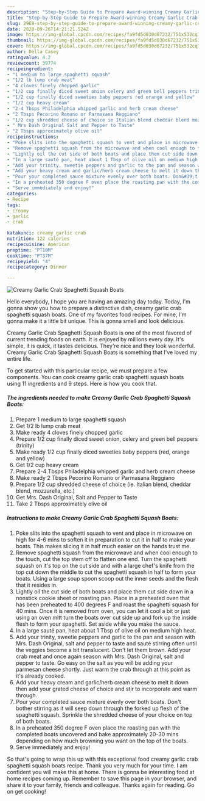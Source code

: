 ```yaml
---
description: "Step-by-Step Guide to Prepare Award-winning Creamy Garlic Crab Spaghetti Squash Boats"
title: "Step-by-Step Guide to Prepare Award-winning Creamy Garlic Crab Spaghetti Squash Boats"
slug: 2969-step-by-step-guide-to-prepare-award-winning-creamy-garlic-crab-spaghetti-squash-boats
date: 2020-09-26T14:21:21.524Z
image: https://img-global.cpcdn.com/recipes/fa9fd5d030d67232/751x532cq70/creamy-garlic-crab-spaghetti-squash-boats-recipe-main-photo.jpg
thumbnail: https://img-global.cpcdn.com/recipes/fa9fd5d030d67232/751x532cq70/creamy-garlic-crab-spaghetti-squash-boats-recipe-main-photo.jpg
cover: https://img-global.cpcdn.com/recipes/fa9fd5d030d67232/751x532cq70/creamy-garlic-crab-spaghetti-squash-boats-recipe-main-photo.jpg
author: Della Casey
ratingvalue: 4.2
reviewcount: 39774
recipeingredient:
- "1 medium to large spaghetti squash"
- "1/2 lb lump crab meat"
- "4 cloves finely chopped garlic"
- "1/2 cup finally diced sweet onion celery and green bell peppers trinity"
- "1/2 cup finally diced sweeties baby peppers red orange and yellow"
- "1/2 cup heavy cream"
- "2-4 Tbsps Philadelphia whipped garlic and herb cream cheese"
- "2 Tbsps Pecorino Romano or Parmasana Reggiano"
- "1/2 cup shredded cheese of choice ie Italian blend cheddar blend mozzarella etc"
- " Mrs Dash Original Salt and Pepper to Taste"
- "2 Tbsps approximately olive oil"
recipeinstructions:
- "Poke slits into the spaghetti squash to vent and place in microwave on high for 4-6 mins to soften it in preparation to cut it in half to make your boats. This makes slicing it in half much easier on the hands trust me."
- "Remove spaghetti squash from the microwave and when cool enough to the touch, cut the top stem off to flatten one end. Turn the spaghetti squash on it&#39;s top on the cut side and with a large chef&#39;s knife from the top cut down the middle to cut the spaghetti squash in half to form your boats. Using a large soup spoon scoop out the inner seeds and the flesh that it resides in."
- "Lightly oil the cut side of both boats and place them cut side down in a nonstick cookie sheet or roasting pan. Place in a preheated oven that has been preheated to 400 degrees F and roast the spaghetti squash for 40 mins. Once it is removed from oven, you can let it cool a bit or just using an oven mitt turn the boats over cut side up and fork up the inside flesh to form your spaghetti. Set aside while you make the sauce."
- "In a large sauté pan, heat about 1 Tbsp of olive oil on medium high heat."
- "Add your trinity, sweetie peppers and garlic to the pan and season with Mrs. Dash Original, salt and pepper to taste and sauté stirring often until the veggies become a bit translucent. Don&#39;t let them brown. Add your crab meat and once again season with Mrs. Dash Original, salt and pepper to taste. Go easy on the salt as you will be adding your parmesan cheese shortly. Just warm the crab through at this point as it&#39;s already cooked."
- "Add your heavy cream and garlic/herb cream cheese to melt it down then add your grated cheese of choice and stir to incorporate and warm through."
- "Pour your completed sauce mixture evenly over both boats. Don&#39;t bother stirring as it will seep down through the forked up flesh of the spaghetti squash. Sprinkle the shredded cheese of your choice on top of both boats."
- "In a preheated 350 degree F oven place the roasting pan with the completed boats uncovered and bake approximately 20-30 mins depending on how much browning you want on the top of the boats."
- "Serve immediately and enjoy!"
categories:
- Recipe
tags:
- creamy
- garlic
- crab

katakunci: creamy garlic crab 
nutrition: 122 calories
recipecuisine: American
preptime: "PT10M"
cooktime: "PT37M"
recipeyield: "4"
recipecategory: Dinner

---
```



![Creamy Garlic Crab Spaghetti Squash Boats](https://img-global.cpcdn.com/recipes/fa9fd5d030d67232/751x532cq70/creamy-garlic-crab-spaghetti-squash-boats-recipe-main-photo.jpg)

Hello everybody, I hope you are having an amazing day today. Today, I'm gonna show you how to prepare a distinctive dish, creamy garlic crab spaghetti squash boats. One of my favorites food recipes. For mine, I'm gonna make it a little bit unique. This is gonna smell and look delicious.



Creamy Garlic Crab Spaghetti Squash Boats is one of the most favored of current trending foods on earth. It is enjoyed by millions every day. It's simple, it is quick, it tastes delicious. They're nice and they look wonderful. Creamy Garlic Crab Spaghetti Squash Boats is something that I've loved my entire life.


To get started with this particular recipe, we must prepare a few components. You can cook creamy garlic crab spaghetti squash boats using 11 ingredients and 9 steps. Here is how you cook that.

<!--inarticleads1-->

##### The ingredients needed to make Creamy Garlic Crab Spaghetti Squash Boats:

1. Prepare 1 medium to large spaghetti squash
1. Get 1/2 lb lump crab meat
1. Make ready 4 cloves finely chopped garlic
1. Prepare 1/2 cup finally diced sweet onion, celery and green bell peppers (trinity)
1. Make ready 1/2 cup finally diced sweeties baby peppers (red, orange and yellow)
1. Get 1/2 cup heavy cream
1. Prepare 2-4 Tbsps Philadelphia whipped garlic and herb cream cheese
1. Make ready 2 Tbsps Pecorino Romano or Parmasana Reggiano
1. Prepare 1/2 cup shredded cheese of choice (ie. Italian blend, cheddar blend, mozzarella, etc.)
1. Get  Mrs. Dash Original, Salt and Pepper to Taste
1. Take 2 Tbsps approximately olive oil




<!--inarticleads2-->

##### Instructions to make Creamy Garlic Crab Spaghetti Squash Boats:

1. Poke slits into the spaghetti squash to vent and place in microwave on high for 4-6 mins to soften it in preparation to cut it in half to make your boats. This makes slicing it in half much easier on the hands trust me.
1. Remove spaghetti squash from the microwave and when cool enough to the touch, cut the top stem off to flatten one end. Turn the spaghetti squash on it&#39;s top on the cut side and with a large chef&#39;s knife from the top cut down the middle to cut the spaghetti squash in half to form your boats. Using a large soup spoon scoop out the inner seeds and the flesh that it resides in.
1. Lightly oil the cut side of both boats and place them cut side down in a nonstick cookie sheet or roasting pan. Place in a preheated oven that has been preheated to 400 degrees F and roast the spaghetti squash for 40 mins. Once it is removed from oven, you can let it cool a bit or just using an oven mitt turn the boats over cut side up and fork up the inside flesh to form your spaghetti. Set aside while you make the sauce.
1. In a large sauté pan, heat about 1 Tbsp of olive oil on medium high heat.
1. Add your trinity, sweetie peppers and garlic to the pan and season with Mrs. Dash Original, salt and pepper to taste and sauté stirring often until the veggies become a bit translucent. Don&#39;t let them brown. Add your crab meat and once again season with Mrs. Dash Original, salt and pepper to taste. Go easy on the salt as you will be adding your parmesan cheese shortly. Just warm the crab through at this point as it&#39;s already cooked.
1. Add your heavy cream and garlic/herb cream cheese to melt it down then add your grated cheese of choice and stir to incorporate and warm through.
1. Pour your completed sauce mixture evenly over both boats. Don&#39;t bother stirring as it will seep down through the forked up flesh of the spaghetti squash. Sprinkle the shredded cheese of your choice on top of both boats.
1. In a preheated 350 degree F oven place the roasting pan with the completed boats uncovered and bake approximately 20-30 mins depending on how much browning you want on the top of the boats.
1. Serve immediately and enjoy!




So that's going to wrap this up with this exceptional food creamy garlic crab spaghetti squash boats recipe. Thank you very much for your time. I am confident you will make this at home. There is gonna be interesting food at home recipes coming up. Remember to save this page in your browser, and share it to your family, friends and colleague. Thanks again for reading. Go on get cooking!
